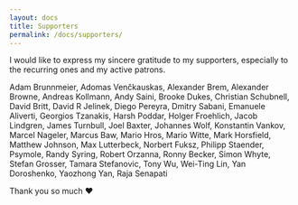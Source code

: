 ```yaml
---
layout: docs
title: Supporters
permalink: /docs/supporters/
---
```


I would like to express my sincere gratitude to my supporters, especially to the recurring ones and my active patrons.

Adam Brunnmeier,
Adomas Venčkauskas,
Alexander Brem,
Alexander Browne,
Andreas Kollmann,
Andy Saini,
Brooke Dukes,
Christian Schubnell,
David Britt,
David R Jelinek,
Diego Pereyra,
Dmitry Sabani,
Emanuele Aliverti,
Georgios Tzanakis,
Harsh Poddar,
Holger Froehlich,
Jacob Lindgren,
James Turnbull,
Joel Baxter,
Johannes Wolf,
Konstantin Vankov,
Marcel Nageler,
Marcus Baw,
Mario Hros,
Mario Witte,
Mark Horsfield,
Matthew Johnson,
Max Lutterbeck,
Norbert Fuksz,
Philipp Staender,
Psymole,
Randy Syring,
Robert Orzanna,
Ronny Becker,
Simon Whyte,
Stefan Grosser,
Tamara Stefanovic,
Tony Wu,
Wei-Ting Lin,
Yan Doroshenko,
Yaozhong Yan,
Raja Senapati

Thank you so much ❤️
